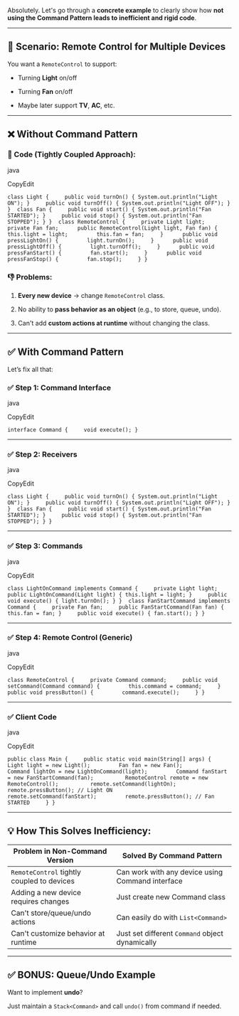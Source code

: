 
Absolutely. Let's go through a **concrete example** to clearly show how **not using the Command Pattern leads to inefficient and rigid code**.

---

## 🎯 Scenario: Remote Control for Multiple Devices

You want a `RemoteControl` to support:

- Turning **Light** on/off
    
- Turning **Fan** on/off
    
- Maybe later support **TV**, **AC**, etc.
    

---

## ❌ Without Command Pattern

### 🔧 Code (Tightly Coupled Approach):

java

CopyEdit

`class Light {     public void turnOn() { System.out.println("Light ON"); }     public void turnOff() { System.out.println("Light OFF"); } }  class Fan {     public void start() { System.out.println("Fan STARTED"); }     public void stop() { System.out.println("Fan STOPPED"); } }  class RemoteControl {     private Light light;     private Fan fan;      public RemoteControl(Light light, Fan fan) {         this.light = light;         this.fan = fan;     }      public void pressLightOn() {         light.turnOn();     }      public void pressLightOff() {         light.turnOff();     }      public void pressFanStart() {         fan.start();     }      public void pressFanStop() {         fan.stop();     } }`

### 👎 Problems:

1. **Every new device** → change `RemoteControl` class.
    
2. No ability to **pass behavior as an object** (e.g., to store, queue, undo).
    
3. Can't add **custom actions at runtime** without changing the class.
    

---

## ✅ With Command Pattern

Let’s fix all that:

### ✅ Step 1: Command Interface

java

CopyEdit

`interface Command {     void execute(); }`

---

### ✅ Step 2: Receivers

java

CopyEdit

`class Light {     public void turnOn() { System.out.println("Light ON"); }     public void turnOff() { System.out.println("Light OFF"); } }  class Fan {     public void start() { System.out.println("Fan STARTED"); }     public void stop() { System.out.println("Fan STOPPED"); } }`

---

### ✅ Step 3: Commands

java

CopyEdit

`class LightOnCommand implements Command {     private Light light;     public LightOnCommand(Light light) { this.light = light; }     public void execute() { light.turnOn(); } }  class FanStartCommand implements Command {     private Fan fan;     public FanStartCommand(Fan fan) { this.fan = fan; }     public void execute() { fan.start(); } }`

---

### ✅ Step 4: Remote Control (Generic)

java

CopyEdit

`class RemoteControl {     private Command command;     public void setCommand(Command command) {         this.command = command;     }     public void pressButton() {         command.execute();     } }`

---

### ✅ Client Code

java

CopyEdit

`public class Main {     public static void main(String[] args) {         Light light = new Light();         Fan fan = new Fan();          Command lightOn = new LightOnCommand(light);         Command fanStart = new FanStartCommand(fan);          RemoteControl remote = new RemoteControl();          remote.setCommand(lightOn);         remote.pressButton(); // Light ON          remote.setCommand(fanStart);         remote.pressButton(); // Fan STARTED     } }`

---

## 💡 How This Solves Inefficiency:

|Problem in Non-Command Version|Solved By Command Pattern|
|---|---|
|`RemoteControl` tightly coupled to devices|Can work with any device using Command interface|
|Adding a new device requires changes|Just create new Command class|
|Can't store/queue/undo actions|Can easily do with `List<Command>`|
|Can't customize behavior at runtime|Just set different `Command` object dynamically|

---

## ✅ BONUS: Queue/Undo Example

Want to implement **undo**?

Just maintain a `Stack<Command>` and call `undo()` from command if needed.